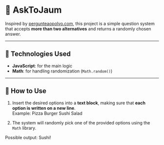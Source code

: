 # 🎲 AskToJaum

Inspired by [pergunteaopolvo.com](https://pergunteaopolvo.com), this project is a simple question system that accepts **more than two alternatives** and returns a randomly chosen answer.

---

## 🚀 Technologies Used
- **JavaScript**: for the main logic
- **Math**: for handling randomization (`Math.random()`)

---

## 📌 How to Use
1. Insert the desired options into a **text block**, making sure that **each option is written on a new line**.  
   Example:
Pizza
Burger
Sushi
Salad

2. The system will randomly pick one of the provided options using the `Math` library.

Possible output:
Sushi!
